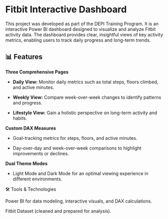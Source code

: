# Fitbit Interactive Dashboard

This project was developed as part of the DEPI Training Program. It is an interactive Power BI dashboard designed to visualize and analyze Fitbit activity data. The dashboard provides clear, insightful views of key activity metrics, enabling users to track daily progress and long-term trends.

## 📊 Features

**Three Comprehensive Pages**

- **Daily View:** Monitor daily metrics such as total steps, floors climbed, and active minutes.

- **Weekly View:** Compare week-over-week changes to identify patterns and progress.

- **Lifestyle View:** Gain a holistic perspective on long-term activity and habits.

**Custom DAX Measures**

- Goal-tracking metrics for steps, floors, and active minutes.

- Day-over-day and week-over-week comparisons to highlight improvements or declines.

**Dual Theme Modes**

- Light Mode and Dark Mode for an optimal viewing experience in different environments.

🛠️ Tools & Technologies

Power BI for data modeling, interactive visuals, and DAX calculations.

Fitbit Dataset (cleaned and prepared for analysis).


